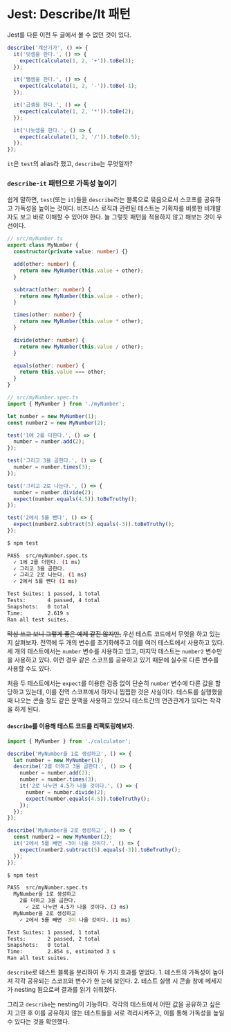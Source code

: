 # Jest: Describe/It 패턴

Jest를 다룬 이전 두 글에서 볼 수 없던 것이 있다.

```typescript
describe('계산기가', () => {
  it('덧셈을 한다.', () => {
    expect(calculate(1, 2, '+')).toBe(3);
  });

  it('뺄셈을 한다.', () => {
    expect(calculate(1, 2, '-')).toBe(-1);
  });

  it('곱셈을 한다.', () => {
    expect(calculate(1, 2, '*')).toBe(2);
  });

  it('나눗셈을 한다.', () => {
    expect(calculate(1, 2, '/')).toBe(0.5);
  });
});
```

`it`은 `test`의 alias라 했고, `describe`는 무엇일까?

### `describe`-`it` 패턴으로 가독성 높이기

쉽게 말하면, `test`(또는 `it`)들을 `describe`라는 블록으로 묶음으로서 스코프를 공유하고 가독성을 높이는 것이다. 비즈니스 로직과 관련된 테스트는 기획자를 비롯한 비개발자도 보고 바로 이해할 수 있어야 한다. 늘 그렇듯 패턴을 적용하지 않고 해보는 것이 우선이다.

```typescript
// src/myNumber.ts
export class MyNumber {
  constructor(private value: number) {}

  add(other: number) {
    return new MyNumber(this.value + other);
  }

  subtract(other: number) {
    return new MyNumber(this.value - other);
  }

  times(other: number) {
    return new MyNumber(this.value * other);
  }

  divide(other: number) {
    return new MyNumber(this.value / other);
  }

  equals(other: number) {
    return this.value === other;
  }
}
```

```typescript
// src/myNumber.spec.ts
import { MyNumber } from './myNumber';

let number = new MyNumber(1);
const number2 = new MyNumber(2);

test('1에 2를 더한다.', () => {
  number = number.add(2);
});

test('그리고 3을 곱한다.', () => {
  number = number.times(3);
});

test('그리고 2로 나눈다.', () => {
  number = number.divide(2);
  expect(number.equals(4.5)).toBeTruthy();
});

test('2에서 5를 뺀다', () => {
  expect(number2.subtract(5).equals(-3)).toBeTruthy();
});
```

```bash
$ npm test

PASS  src/myNumber.spec.ts
  ✓ 1에 2를 더한다. (1 ms)
  ✓ 그리고 3을 곱한다.
  ✓ 그리고 2로 나눈다. (1 ms)
  ✓ 2에서 5를 뺀다 (1 ms)

Test Suites: 1 passed, 1 total
Tests:       4 passed, 4 total
Snapshots:   0 total
Time:        2.619 s
Ran all test suites.
```

~~막상 쓰고 보니 그렇게 좋은 예제 같진 않지만,~~ 우선 테스트 코드에서 무엇을 하고 있는지 살펴보자. 전역에 두 개의 변수를 초기화해주고 이를 여러 테스트에서 사용하고 있다. 세 개의 테스트에서는 `number` 변수를 사용하고 있고, 마지막 테스트는 `number2` 변수만을 사용하고 있다. 이런 경우 같은 스코프를 공유하고 있기 때문에 실수로 다른 변수를 사용할 수도 있다.

처음 두 테스트에서는 `expect`를 이용한 검증 없이 단순히 `number` 변수에 다른 값을 할당하고 있는데, 이를 전역 스코프에서 하자니 찝찝한 것은 사실이다. 테스트를 실행했을 때 나오는 콘솔 창도 같은 문맥을 사용하고 있으니 테스트간의 연관관계가 있다는 착각을 하게 된다.

#### `describe`를 이용해 테스트 코드를 리팩토링해보자.

```typescript
import { MyNumber } from './calculator';

describe('MyNumber을 1로 생성하고', () => {
  let number = new MyNumber(1);
  describe('2를 더하고 3을 곱한다.', () => {
    number = number.add(2);
    number = number.times(3);
    it('2로 나누면 4.5가 나올 것이다.', () => {
      number = number.divide(2);
      expect(number.equals(4.5)).toBeTruthy();
    });
  });
});

describe('MyNumber을 2로 생성하고', () => {
  const number2 = new MyNumber(2);
  it('2에서 5를 빼면 -3이 나올 것이다.', () => {
    expect(number2.subtract(5).equals(-3)).toBeTruthy();
  });
});
```

```bash
$ npm test

PASS  src/myNumber.spec.ts
  MyNumber을 1로 생성하고
    2를 더하고 3을 곱한다.
      ✓ 2로 나누면 4.5가 나올 것이다. (3 ms)
  MyNumber을 2로 생성하고
    ✓ 2에서 5를 빼면 -3이 나올 것이다. (1 ms)

Test Suites: 1 passed, 1 total
Tests:       2 passed, 2 total
Snapshots:   0 total
Time:        2.854 s, estimated 3 s
Ran all test suites.
```

`describe`로 테스트 블록을 분리하여 두 가지 효과를 얻었다. 1. 테스트의 가독성이 높아져 각각 공유되는 스코프와 변수가 한 눈에 보인다. 2. 테스트 실행 시 콘솔 창에 메세지가 nesting 됨으로써 결과를 읽기 쉬워졌다.

그리고 `describe`는 nesting이 가능하다. 각각의 테스트에서 어떤 값을 공유하고 싶은지 고민 후 이를 공유하지 않는 테스트들을 서로 격리시켜주고, 이를 통해 가독성을 높일 수 있다는 것을 확인했다.
